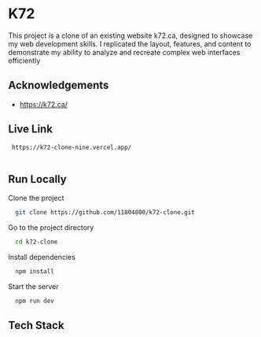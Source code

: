 
# K72

This project is a clone of an existing website k72.ca, designed to showcase my web development skills. I replicated the layout, features, and content to demonstrate my ability to analyze and recreate complex web interfaces efficiently


## Acknowledgements

 - https://k72.ca/

## Live Link

```bash
 https://k72-clone-nine.vercel.app/
 
```


## Run Locally

Clone the project

```bash
  git clone https://github.com/11804800/k72-clone.git
```

Go to the project directory

```bash
  cd k72-clone
```

Install dependencies

```bash
  npm install
```

Start the server

```bash
  npm run dev
```




## Tech Stack

**Client:** React, Tailwindcss, Gsap, ScrollTrigger




